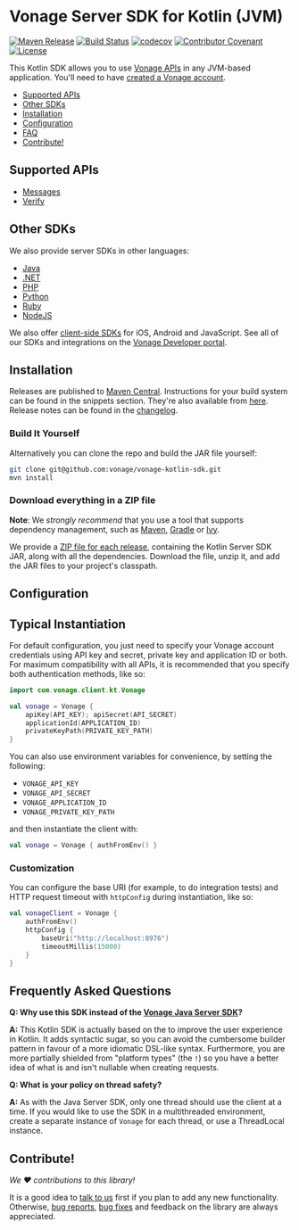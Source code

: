 # Vonage Server SDK for Kotlin (JVM)

[![Maven Release](https://maven-badges.herokuapp.com/maven-central/com.vonage/kotlin-server-sdk/badge.svg)](https://maven-badges.herokuapp.com/maven-central/com.vonage/kotlin-server-sdk)
[![Build Status](https://github.com/Vonage/vonage-kotlin-sdk/actions/workflows/build.yml/badge.svg)](https://github.com/Vonage/vonage-kotlin-sdk/actions/workflows/build.yml)
[![codecov](https://codecov.io/gh/vonage/vonage-kotlin-sdk/branch/main/graph/badge.svg)](https://codecov.io/gh/vonage/vonage-kotlin-sdk)
[![Contributor Covenant](https://img.shields.io/badge/Contributor%20Covenant-v2.0%20adopted-ff69b4.svg)](CODE_OF_CONDUCT.md)
[![License](https://img.shields.io/badge/License-Apache%202.0-blue.svg)](LICENSE.txt)


This Kotlin SDK allows you to use [Vonage APIs](https://developer.vonage.com/api) in any JVM-based application.
You'll need to have [created a Vonage account](https://dashboard.nexmo.com/sign-up?utm_source=DEV_REL&utm_medium=github&utm_campaign=java-client-library).

* [Supported APIs](#supported-apis)
* [Other SDKs](#other-sdks)
* [Installation](#installation)
* [Configuration](#configuration)
* [FAQ](#frequently-asked-questions)
* [Contribute!](#contribute)

## Supported APIs
- [Messages](https://developer.vonage.com/en/messages/overview)
- [Verify](https://developer.vonage.com/en/verify/overview)

## Other SDKs

We also provide server SDKs in other languages:
- [Java](https://github.com/Vonage/vonage-java-sdk)
- [.NET](https://github.com/Vonage/vonage-dotnet-sdk)
- [PHP](https://github.com/Vonage/vonage-php-sdk)
- [Python](https://github.com/Vonage/vonage-python-sdk)
- [Ruby](https://github.com/Vonage/vonage-ruby-sdk)
- [NodeJS](https://github.com/Vonage/vonage-node-sdk)

We also offer [client-side SDKs](https://developer.vonage.com/en/vonage-client-sdk/overview) for iOS, Android and JavaScript.
See all of our SDKs and integrations on the [Vonage Developer portal](https://developer.vonage.com/en/tools).

## Installation

Releases are published to [Maven Central](https://central.sonatype.com/artifact/com.vonage/kotlin-server-sdk).
Instructions for your build system can be found in the snippets section.
They're also available from [here](https://mvnrepository.com/artifact/com.vonage/kotlin-server-sdk/latest).
Release notes can be found in the [changelog](CHANGELOG.md).

### Build It Yourself

Alternatively you can clone the repo and build the JAR file yourself:

```bash
git clone git@github.com:vonage/vonage-kotlin-sdk.git
mvn install
```

### Download everything in a ZIP file

**Note**: We *strongly recommend* that you use a tool that supports dependency management,
such as [Maven](https://maven.apache.org/), [Gradle](https://gradle.org/) or [Ivy](http://ant.apache.org/ivy/).

We provide a [ZIP file for each release](https://github.com/Vonage/vonage-kotlin-sdk/releases/),
containing the Kotlin Server SDK JAR, along with all the dependencies. Download the file, unzip it, and add the JAR files
to your project's classpath.

## Configuration

## Typical Instantiation
For default configuration, you just need to specify your Vonage account credentials using API key and secret, private
key and application ID or both. For maximum compatibility with all APIs, it is recommended that you specify both
authentication methods, like so:

```kotlin
import com.vonage.client.kt.Vonage

val vonage = Vonage {
    apiKey(API_KEY); apiSecret(API_SECRET)
    applicationId(APPLICATION_ID)
    privateKeyPath(PRIVATE_KEY_PATH)
}
```

You can also use environment variables for convenience, by setting the following:
- `VONAGE_API_KEY`
- `VONAGE_API_SECRET`
- `VONAGE_APPLICATION_ID`
- `VONAGE_PRIVATE_KEY_PATH`

and then instantiate the client with:

```kotlin
val vonage = Vonage { authFromEnv() }
```

### Customization
You can configure the base URI (for example, to do integration tests) and HTTP request timeout with `httpConfig`
during instantiation, like so:

```kotlin
val vonageClient = Vonage {
    authFromEnv()
    httpConfig {
        baseUri("http://localhost:8976")
        timeoutMillis(15000)
    }
}
```

## Frequently Asked Questions

**Q: Why use this SDK instead of the [Vonage Java Server SDK](https://github.com/Vonage/vonage-java-sdk)?**

**A:** This Kotlin SDK is actually based on the to improve the user experience in Kotlin. It adds
syntactic sugar, so you can avoid the cumbersome builder pattern in favour of a more idiomatic DSL-like
syntax. Furthermore, you are more partially shielded from "platform types" (the `!`) so you have a better
idea of what is and isn't nullable when creating requests.

**Q: What is your policy on thread safety?**

**A:** As with the Java Server SDK, only one thread should use the client at a time.
If you would like to use the SDK in a multithreaded environment, create a separate instance of
`Vonage` for each thread, or use a ThreadLocal instance.

## Contribute!

_We :heart: contributions to this library!_

It is a good idea to [talk to us](https://developer.vonage.com/community/slack)
first if you plan to add any new functionality.
Otherwise, [bug reports](https://github.com/Vonage/vonage-kotlin-sdk/issues),
[bug fixes](https://github.com/Vonage/vonage-kotlin-sdk/pulls) and feedback on the
library are always appreciated.
